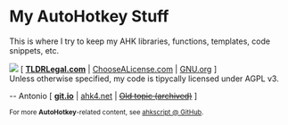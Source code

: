 # My AutoHotkey Stuff

This is where I try to keep my AHK libraries, functions, templates, code snippets, etc.

[![](https://www.gnu.org/graphics/agplv3-88x31.png)](https://www.gnu.org/graphics/license-logos.html) [ [**TLDRLegal.com**][tldrl] | [ChooseALicense.com][cal] | [GNU.org][gnu] ]  
Unless otherwise specified, my code is tipycally licensed under AGPL v3.  

-- Antonio [ [**git.io**][gio] | [ahk4.net][a4] | [~~Old topic (archived)~~][tf] ]

<sub>For more **AutoHotkey**-related content, see [ahkscript @ GitHub](git.io/ahk).</sub>

[gio]: https://git.io/master
[a4]: http://masterfocus.ahk4.net
[tf]: http://www.autohotkey.com/community/viewtopic.php?f=2&t=88198
[tldrl]: https://tldrlegal.com/license/gnu-affero-general-public-license-v3-(agpl-3.0)
[cal]: http://choosealicense.com/licenses/agpl-3.0/
[gnu]: https://www.gnu.org/licenses/agpl-3.0.html
